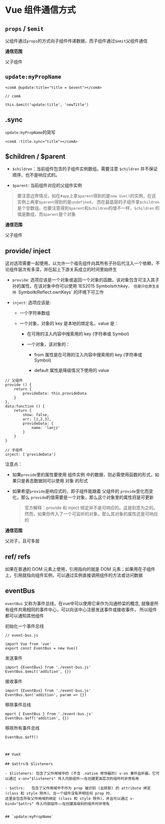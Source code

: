 # Vue 组件通信方式

## `props` / `$emit `

父组件通过`props`的方式向子组件传递数据，而子组件通过`$emit`父组件通信

**通信范围**

父子组件

## `update:myPropName`

```
<comA @update:title="title = $event"></comA>
```  

```
// comA

this.$emit('update:title', 'newTitle')
```      

## .sync

`update:myPropName`的简写

```
<comA :title.sync="title"></comA>
```


## $children / $parent

- `$children`：当前组件包含的子组件实例数组。需要注意 `$children` 并不保证顺序，也不是响应式的。

- `$parent`: 当前组件对应的父组件实例

> 要注意边界情况，如在`#app`上拿`$parent`得到的是`new Vue()`的实例，在这实例上再拿`$parent`得到的是`undefined`，
> 而在最底层的子组件拿`$children`是个空数组。也要注意得到`$parent`和`$children`的值不一样，`$children` 的值是数组，而`$parent`是个对象

**通信范围**
 
父子组件

## provide/ inject

这对选项需要一起使用，以允许一个祖先组件向其所有子孙后代注入一个依赖，不论组件层次有多深，并在起上下游关系成立的时间里始终生

- `provide`: 选项应该是一个对象或返回一个对象的函数。该对象包含可注入其子孙的属性。在该对象中你可以使用 1ES2015 Symbols` 作为 `key`，
  但是只在原生支持 `Symbol` 和 `Reflect.ownKeys` 的环境下可工作
  
- `inject`: 选项应该是:

  - 一个字符串数组
  
  - 一个对象，对象的 key 是本地的绑定名，value 是：
  
    - 在可用的注入内容中搜索用的 key (字符串或 Symbol)
    
    - 一个对象，该对象的：
    
      - from 属性是在可用的注入内容中搜索用的 key (字符串或 Symbol)
      
      - default 属性是降级情况下使用的 value
      
```
// 父组件
provide () {
    return {
        provideData: this.provideData
    }
},
data:function () {
    return {
        show: false,
        arr: [1,2,3],
        provideData: {
            name: 'lanjz'
        }
    }
}
```
```
// 子组件
inject: ['provideData']
```

注意点：

- 如果`provide`里的属性要使用 组件实例 中的数据，则必需使用函数的形式，如果只是表态数据则可以使用 对象 的形式

- 如果希望`provide`是响应式的，即子组件能跟着 父组件的 `provide`变化而变化，那么 `provide`的值需要是一个对象，那么这个对象里的属性将是可更新
  > 官方解释：provide 和 inject 绑定并不是可响应的。这是刻意为之的。然而，如果你传入了一个可监听的对象，那么其对象的属性还是可响应的

**通信范围**
 
父对子，且可多层

## ref/ refs

如果在普通的 DOM 元素上使用，引用指向的就是 DOM 元素；如果用在子组件上，引用就指向组件实例，可以通过实例直接调用组件的方法或访问数据

## eventBus

`eventBus` 又称为事件总线，在vue中可以使用它来作为沟通桥梁的概念, 就像是所有组件共用相同的事件中心，可以向该中心注册发送事件或接收事件， 所以组件都可以通知其他组件

初始化一个事件总线
```
// event-bus.js

import Vue from 'vue'
export const EventBus = new Vue()
```

发送事件
```
import {EventBus} from './event-bus.js'
EventBus.$emit('addition', {})
```

接收事件
```
import {EventBus} from './event-bus.js'
EventBus.$on('addition', param => {})
```                

移除事件总线

```
mport { EventBus } from './event-bus.js'
EventBus.$off('addition', {})
```        

移除所有事件总线

```
EventBus.$off()
```

````


## VueX

## $attrs与 $listeners

- $listeners: 包含了父作用域中的 (不含 .native 修饰器的) v-on 事件监听器。它可以通过 v-on="$listeners" 传入内部组件——在创建更高层次的组件时非常有用

- $attrs:   包含了父作用域中不作为 prop 被识别 (且获取) 的 attribute 绑定 (class 和 style 除外)。当一个组件没有声明任何 prop 时，
这里会包含所有父作用域的绑定 (class 和 style 除外)，并且可以通过 v-bind="$attrs" 传入内部组件——在创建高级别的组件时非常有


## `update:myPropName`

